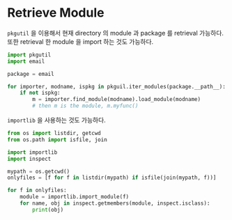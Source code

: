 # Retrieve Module

`pkgutil` 을 이용해서 현재 directory 의 module 과 package 를 retrieval 가능하다. 
또한 retrieval 한 module 을 import 하는 것도 가능하다.

```python
import pkgutil
import email

package = email

for importer, modname, ispkg in pkguil.iter_modules(package.__path__):
    if not ispkg:
        m = importer.find_module(modname).load_module(modname)
        # then m is the module, m.myfunc()
```

`importlib` 을 사용하는 것도 가능하다.

```python
from os import listdir, getcwd
from os.path import isfile, join

import importlib
import inspect

mypath = os.getcwd()
onlyfiles = [f for f in listdir(mypath) if isfile(join(mypath, f))]

for f in onlyfiles:
    module = importlib.import_module(f)
    for name, obj in inspect.getmembers(module, inspect.isclass):
        print(obj)
```
